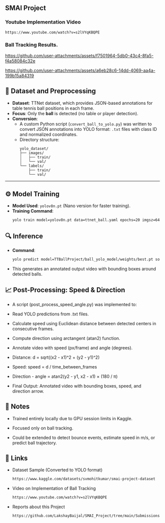 ## SMAI Project

### Youtube Implementation Video

```bash
https://www.youtube.com/watch?v=s2lVYqKBQPE
```

### Ball Tracking Results.

https://github.com/user-attachments/assets/f7501964-5db0-43c4-8fa5-f4a58084c32e

https://github.com/user-attachments/assets/a6eb28c6-14dd-4069-aa4a-199b15a84319



## 📁 Dataset and Preprocessing

- **Dataset**: TTNet dataset, which provides JSON-based annotations for table tennis ball positions in each frame.
- **Focus**: Only the **ball** is detected (no table or player detection).
- **Conversion**:
  - A custom Python script (`convert_ball_to_yolo.py`) was written to convert JSON annotations into YOLO format: `.txt` files with class ID and normalized coordinates.
  - Directory structure:
    ```
    yolo_dataset/
    ├── images/
    │   ├── train/
    │   └── val/
    └── labels/
        ├── train/
        └── val/
    ```

---

## ⚙️ Model Training

- **Model Used**: `yolov8n.pt` (Nano version for faster training).
- **Training Command**:
  ```bash
  yolo train model=yolov8n.pt data=ttnet_ball.yaml epochs=20 imgsz=640 batch=16 project=TTBallProject name=ball_yolo_model
  ```

## 🔍 Inference
- **Command**:
  ```bash
  yolo predict model=TTBallProject/ball_yolo_model/weights/best.pt source=videos/TT1.mp4 conf=0.25 save=True
  ```

- This generates an annotated output video with bounding boxes around detected balls.

## 📈 Post-Processing: Speed & Direction
- A script (post_process_speed_angle.py) was implemented to:

- Read YOLO predictions from .txt files.

- Calculate speed using Euclidean distance between detected centers in consecutive frames.

- Compute direction using arctangent (atan2) function.

- Annotate video with speed (px/frame) and angle (degrees).

- Distance: d = sqrt((x2 - x1)^2 + (y2 - y1)^2)
- Speed: speed = d / time_between_frames
- Direction - angle = atan2(y2 - y1, x2 - x1) × (180 / π)
- Final Output: Annotated video with bounding boxes, speed, and direction arrow.

## 📌 Notes

- Trained entirely locally due to GPU session limits in Kaggle.

- Focused only on ball tracking.

- Could be extended to detect bounce events, estimate speed in m/s, or predict ball trajectory.

## 📎 Links
- Dataset Sample (Converted to YOLO format)
  ```bash
  https://www.kaggle.com/datasets/svmohitkumar/smai-project-dataset
  ```
- Video on Implementation of Ball Tracking
  ```bash
  https://www.youtube.com/watch?v=s2lVYqKBQPE
  ```
- Reports about this Project
  ```bash
  https://github.com/LakshayBaijal/SMAI_Project/tree/main/Submissions
  ``` 
